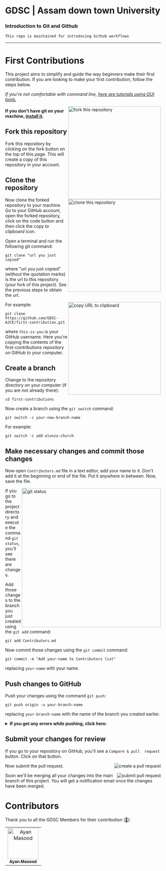 # GDSC | Assam down town University
### Introduction to Git and Github
	This repo is maintained for introducing Github workflows

<hr>

# First Contributions

This project aims to simplify and guide the way beginners make their first 
contribution. If you are looking to make your first contribution, follow 
the steps below.

_If you're not comfortable with command line, [here are tutorials using GUI tools.](#tutorials-using-other-tools)_


<img align="right" width="300" 
src="https://firstcontributions.github.io/assets/Readme/fork.png" 
alt="fork this repository" />

#### If you don't have git on your machine, [install it](https://help.github.com/articles/set-up-git/).

## Fork this repository

Fork this repository by clicking on the fork button on the top of this 
page.
This will create a copy of this repository in your account.

## Clone the repository

<img align="right" width="300" 
src="https://firstcontributions.github.io/assets/Readme/clone.png" 
alt="clone this repository" />

Now clone the forked repository to your machine. Go to your GitHub 
account, open the forked repository, click on the code button and then 
click the _copy to clipboard_ icon.

Open a terminal and run the following git command:

```
git clone "url you just copied"
```

where "url you just copied" (without the quotation marks) is the url to 
this repository (your fork of this project). See the previous steps to 
obtain the url.

<img align="right" width="300" 
src="https://firstcontributions.github.io/assets/Readme/copy-to-clipboard.png" 
alt="copy URL to clipboard" />

For example:

```
git clone https://github.com/GDSC-AJCE/first-contribution.git
```

where `this-is-you` is your GitHub username. Here you're copying the 
contents of the first-contributions repository on GitHub to your computer.

## Create a branch

Change to the repository directory on your computer (if you are not 
already there):

```
cd first-contributions
```

Now create a branch using the `git switch` command:

```
git switch -c your-new-branch-name
```

For example:

```
git switch -c add-alonzo-church
```

## Make necessary changes and commit those changes

Now open `Contributors.md` file in a text editor, add your name to it. 
Don't add it at the beginning or end of the file. Put it anywhere in 
between. Now, save the file.

<img align="right" width="450" 
src="https://firstcontributions.github.io/assets/Readme/git-status.png" 
alt="git status" />

If you go to the project directory and execute the command `git status`, 
you'll see there are changes.

Add those changes to the branch you just created using the `git add` 
command:

```
git add Contributors.md
```

Now commit those changes using the `git commit` command:

```
git commit -m "Add your-name to Contributors list"
```

replacing `your-name` with your name.

## Push changes to GitHub

Push your changes using the command `git push`:

```
git push origin -u your-branch-name
```

replacing `your-branch-name` with the name of the branch you created 
earlier.

<details>
<summary> <strong>If you get any errors while pushing, click 
here:</strong> </summary>

- ### Authentication Error
     <pre>remote: Support for password authentication was removed on 
August 13, 2021. Please use a personal access token instead.
  remote: Please see 
https://github.blog/2020-12-15-token-authentication-requirements-for-git-operations/ 
for more information.
  fatal: Authentication failed for 
'https://github.com/<your-username>/first-contributions.git/'</pre>
  Go to [GitHub's 
tutorial](https://docs.github.com/en/authentication/connecting-to-github-with-ssh/adding-a-new-ssh-key-to-your-github-account) 
on generating and configuring an SSH key to your account.

</details>

## Submit your changes for review

If you go to your repository on GitHub, you'll see a `Compare & pull 
request` button. Click on that button.

<img style="float: right;" 
src="https://firstcontributions.github.io/assets/Readme/compare-and-pull.png" 
alt="create a pull request" />

Now submit the pull request.

<img style="float: right;" 
src="https://firstcontributions.github.io/assets/Readme/submit-pull-request.png" 
alt="submit pull request" />

Soon we'll be merging all your changes into the main branch of this 
project. You will get a notification email once the changes have been 
merged.

# Contributors 

Thank you to all the GDSC Members for their contribution ([:hugs:](https://allcontributors.org/docs/en/emoji-key)):

<!-- ALL-CONTRIBUTORS-LIST:START - Do not remove or modify this section -->
<!-- prettier-ignore-start -->
<!-- markdownlint-disable -->
<table>
    <tbody>
        <tr>
            <td align="center">
                <a href="https://github.com/GDSC-AdtU/Intro-to-github">
                    <img src="https://avatars.githubusercontent.com/u/101629997?v=4" width="100px;" alt="Ayan Masood"/>
                    <br />
                    <sub><b>Ayan Masood</b></sub>
                </a> 
            </td>
        </tr>
    </tbody>
</table>